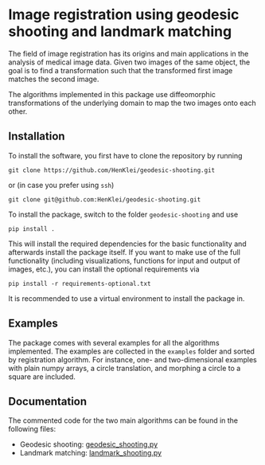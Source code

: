 # Image registration using geodesic shooting and landmark matching

The field of image registration has its origins and main applications in the analysis of medical
image data. Given two images of the same object, the goal is to find a transformation such that
the transformed first image matches the second image.

The algorithms implemented in this package use diffeomorphic transformations of the underlying
domain to map the two images onto each other.

## Installation
To install the software, you first have to clone the repository by running
```
git clone https://github.com/HenKlei/geodesic-shooting.git
```
or (in case you prefer using `ssh`)
```
git clone git@github.com:HenKlei/geodesic-shooting.git
```

To install the package, switch to the folder `geodesic-shooting` and use
```
pip install .
```
This will install the required dependencies for the basic functionality and afterwards install the
package itself. If you want to make use of the full functionality (including visualizations,
functions for input and output of images, etc.), you can install the optional requirements via
```
pip install -r requirements-optional.txt
```
It is recommended to use a virtual environment to install the package in.

## Examples
The package comes with several examples for all the algorithms implemented. The examples are
collected in the `examples` folder and sorted by registration algorithm. For instance, one- and
two-dimensional examples with plain numpy arrays, a circle translation, and morphing a circle to a
square are included.

## Documentation
The commented code for the two main algorithms can be found in the following files:
- Geodesic shooting: [geodesic_shooting.py](geodesic_shooting/geodesic_shooting.py)
- Landmark matching: [landmark_shooting.py](geodesic_shooting/landmark_shooting.py)
